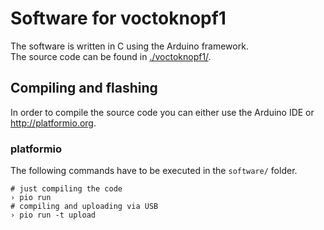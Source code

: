 # Software for voctoknopf1

The software is written in C using the Arduino framework.  
The source code can be found in [./voctoknopf1/](./voctoknopf1).

## Compiling and flashing

In order to compile the source code you can either use the Arduino IDE or <http://platformio.org>.  

### platformio

The following commands have to be executed in the `software/` folder.

```shell
# just compiling the code
› pio run
# compiling and uploading via USB
› pio run -t upload
```
